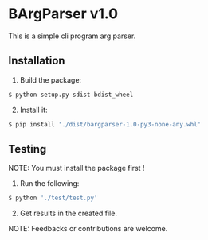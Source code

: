 # BArgParser v1.0

This is a simple cli program arg parser.

## Installation

1. Build the package:
```bash
$ python setup.py sdist bdist_wheel
```

2. Install it:
```bash
$ pip install './dist/bargparser-1.0-py3-none-any.whl'
```

## Testing

NOTE: You must install the package first !

1. Run the following:
```bash
$ python './test/test.py'
```

2. Get results in the created file.

NOTE: Feedbacks or contributions are welcome.
